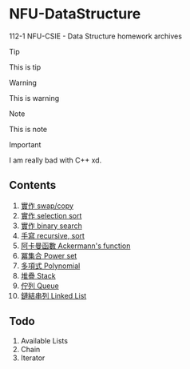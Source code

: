 # NFU-DataStructure

112-1 NFU-CSIE - Data Structure homework archives

> [!TIP]
> This is tip

> [!WARNING]
> This is warning

> [!NOTE]
> This is note

> [!IMPORTANT]
> I am really bad with C++ xd.

## Contents

1. [實作 swap/copy](./hw1/questions.md)
2. [實作 selection sort](./hw2/questions.md)
3. [實作 binary search](./hw3/questions.md)
4. [手寫 recursive, sort](./hw4/questions.md)
5. [阿卡曼函數 Ackermann's function](./hw5/1/questions.md)
6. [冪集合 Power set](./hw5/2/questions.md)
7. [多項式 Polynomial](./hw6/questions.md)
8. [堆疊 Stack](./hw7/questions.md)
9. [佇列 Queue](./hw8/questions.md)
10. [鏈結串列 Linked List](./hw9/questions.md)

## Todo

1. Available Lists
2. Chain
3. Iterator
